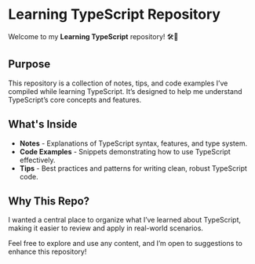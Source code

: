 # Learning TypeScript Repository

Welcome to my **Learning TypeScript** repository! 🛠️📘

## Purpose
This repository is a collection of notes, tips, and code examples I’ve compiled while learning TypeScript. It’s designed to help me understand TypeScript’s core concepts and features.

## What's Inside
- **Notes** - Explanations of TypeScript syntax, features, and type system.
- **Code Examples** - Snippets demonstrating how to use TypeScript effectively.
- **Tips** - Best practices and patterns for writing clean, robust TypeScript code.

## Why This Repo?
I wanted a central place to organize what I’ve learned about TypeScript, making it easier to review and apply in real-world scenarios.

Feel free to explore and use any content, and I’m open to suggestions to enhance this repository!
